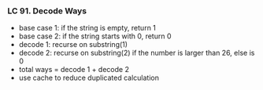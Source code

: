 ### LC 91. Decode Ways
* base case 1: if the string is empty, return 1
* base case 2: if the string starts with 0, return 0
* decode 1: recurse on substring(1)
* decode 2: recurse on substring(2) if the number is larger than 26, else is 0
* total ways = decode 1 + decode 2
* use cache to reduce duplicated calculation
